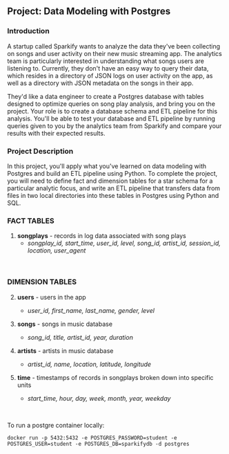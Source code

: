 ## Project: Data Modeling with Postgres

### Introduction

A startup called Sparkify wants to analyze the data they've been collecting on songs and user activity on their new music streaming app. The analytics team is particularly interested in understanding what songs users are listening to. Currently, they don't have an easy way to query their data, which resides in a directory of JSON logs on user activity on the app, as well as a directory with JSON metadata on the songs in their app.

They'd like a data engineer to create a Postgres database with tables designed to optimize queries on song play analysis, and bring you on the project. Your role is to create a database schema and ETL pipeline for this analysis. You'll be able to test your database and ETL pipeline by running queries given to you by the analytics team from Sparkify and compare your results with their expected results.

### Project Description

In this project, you'll apply what you've learned on data modeling with Postgres and build an ETL pipeline using Python. To complete the project, you will need to define fact and dimension tables for a star schema for a particular analytic focus, and write an ETL pipeline that transfers data from files in two local directories into these tables in Postgres using Python and SQL.


### FACT TABLES

1. **songplays** - records in log data associated with song plays
    * *songplay_id, start_time, user_id, level, song_id, artist_id, session_id, location, user_agent*

<br>

### DIMENSION TABLES

2. **users** - users in the app
    * *user_id, first_name, last_name, gender, level*

3. **songs** - songs in music database
    * *song_id, title, artist_id, year, duration*

4. **artists** - artists in music database
    * *artist_id, name, location, latitude, longitude*

5. **time** - timestamps of records in songplays broken down into specific units
    * *start_time, hour, day, week, month, year, weekday*

<br>

To run a postgre container locally:

`docker run -p 5432:5432 -e POSTGRES_PASSWORD=student -e POSTGRES_USER=student -e POSTGRES_DB=sparkifydb -d postgres`